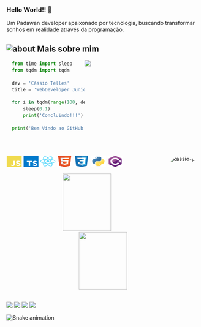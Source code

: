 ### Hello World!! 👋

Um Padawan developer apaixonado por tecnologia, buscando transformar sonhos em realidade através da programação.

## <img width="45" alt="about" src="https://raw.github.com/elizarov/elizarov/master/about.png"> Mais sobre mim

<img align="right" width="300" src="https://i2.wp.com/allhtaccess.info/wp-content/uploads/2018/03/programming.gif?fit=1281%2C716&ssl=1" />
  
```python
  from time import sleep
  from tqdm import tqdm
  
  dev = 'Cássio Telles'
  title = 'WebDeveloper Junior Student'

  for i in tqdm(range(100, desc="Status de Conclusão:", unit="%")):
      sleep(0.1)
      print('Concluindo!!!')

  print('Bem Vindo ao GitHub do Dev. {dev} que atualmente é {title}!'.format)
  
```
  
  ##
  
<div style="display: inline_block"><br>
  <img align="center" alt="kassio-Js" height="30" width="40" src="https://raw.githubusercontent.com/devicons/devicon/master/icons/javascript/javascript-plain.svg">
  <img align="center" alt="kassio-Ts" height="30" width="40" src="https://raw.githubusercontent.com/devicons/devicon/master/icons/typescript/typescript-plain.svg">
  <img align="center" alt="kassio-React" height="30" width="40" src="https://raw.githubusercontent.com/devicons/devicon/master/icons/react/react-original.svg">
  <img align="center" alt="kassio-HTML" height="30" width="40" src="https://raw.githubusercontent.com/devicons/devicon/master/icons/html5/html5-original.svg">
  <img align="center" alt="kassio-CSS" height="30" width="40" src="https://raw.githubusercontent.com/devicons/devicon/master/icons/css3/css3-original.svg">
  <img align="center" alt="kassio-Python" height="30" width="40" src="https://raw.githubusercontent.com/devicons/devicon/master/icons/python/python-original.svg">
  <img align="center" alt="kassio-Csharp" height="30" width="40" src="https://raw.githubusercontent.com/devicons/devicon/master/icons/csharp/csharp-original.svg">
 <a href="https://github.com/kassi0"><img align="right" alt="kassio-pic" height="150" style="border-radius:50px;" src="https://avatars.githubusercontent.com/u/25312200?v=4"></a>
</div>
</br>
<div align="center">
  <a href="https://github.com/kassi0">
  <img width="50%" height="150em" src="https://github-readme-stats.vercel.app/api?username=kassi0&show_icons=true&theme=dracula&include_all_commits=true&count_private=true"/>
  <img width="50%" height="150em" src="https://github-readme-stats.vercel.app/api/top-langs/?username=kassi0&layout=compact&langs_count=7&theme=dracula"/>
</div>
  
  ##
  
<div> 
  <a href="https://instagram.com/cassio.telles" target="_blank"><img src="https://img.shields.io/badge/-Instagram-%23E4405F?style=for-the-badge&logo=instagram&logoColor=white" target="_blank"></a>
 	<a href="https://www.twitch.tv/baianoLives" target="_blank"><img src="https://img.shields.io/badge/Twitch-9146FF?style=for-the-badge&logo=twitch&logoColor=white" target="_blank"></a>
   <a href = "mailto:kassio.info@gmail.com"><img src="https://img.shields.io/badge/-Gmail-%23333?style=for-the-badge&logo=gmail&logoColor=white" target="_blank"></a>
  <a href="https://www.linkedin.com/in/cassio.telles" target="_blank"><img src="https://img.shields.io/badge/-LinkedIn-%230077B5?style=for-the-badge&logo=linkedin&logoColor=white" target="_blank"></a> 
 
  ![Snake animation](https://github.com/kassi0/kassi0/blob/output/github-contribution-grid-snake.svg)
 
</div>
